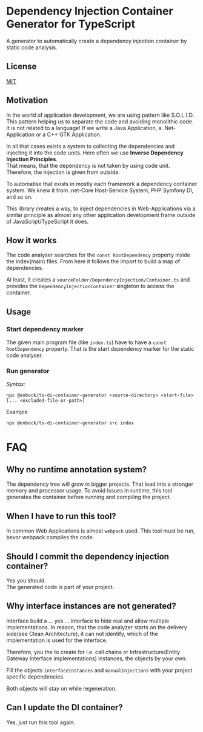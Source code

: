 # Dependency Injection Container Generator for TypeScript

A generator to automatically create a dependency injection container by static code analysis.

## License

[MIT](LICENSE)

## Motivation

In the world of application development, we are using pattern like S.O.L.I.D. This pattern helping us to separate
the code and avoiding monolithic code.    
It is not related to a language! If we write a Java Application, a .Net-Application or a C++ GTK Application.

In all that cases exists a system to collecting the dependencies and injecting it into the code units. Here often we
use **Inverse Dependency Injection Principles**.    
That means, that the dependency is not taken by using code unit. Therefore, the injection is given from outside.

To automatise that exists in mostly each framework a dependency container system. We knew it from .net-Core Host-Service
System, PHP Symfony DI, and so on.

This library creates a way, to inject dependencies in Web-Applications via a similar principle as almost any other
application development frame outside of JavaScript/TypeScript it does.

## How it works

The code analyser searches for the `const RootDependency` property inside the index(main) files. From here it follows
the import to build a map of dependencies.

Al least, it creates a `sourceFolder/DependencyInjection/Container.ts` and provides the `DependencyInjectionContainer`
singleton to access the container.

## Usage

### Start dependency marker

The given main program file (like `index.ts`) have to have a `const RootDependency` property. That is the start
dependency marker for the static code analyser.

### Run generator

*Syntax:*

```
npx @enbock/ts-di-container-generator <source-directory> <start-file> [... <excluded-file-or-path>]
```

Example

```shell
npx @enbock/ts-di-container-generator src index
```

# FAQ

## Why no runtime annotation system?

The dependency tree will grow in bigger projects. That lead into a stronger memory and processor usage.
To avoid issues in runtime, this tool generates the container before running and compiling the project.

## When I have to run this tool?

In common Web Applications is almost `webpack` used. This tool must be run, bevor webpack compiles the code.

## Should I commit the dependency injection container?

Yes you should.     
The generated code is part of your project.

## Why interface instances are not generated?

Interface build a ... yes ... interface to hide real and allow multiple implementations. In reason, that the code
analyzer starts on the delivery side(see Clean Architecture), it can not identify, which of the implementation is used
for the interface.

Therefore, you the to create for i.e. call chains or Infrastructure(Entity Gateway Interface implementations) instances,
the objects by your own.

Fill the objects `interfaceInstances` and `manualInjections` with your project specific dependencies.

Both objects will stay on while regeneration.

## Can I update the DI container?

Yes, just run this tool again.
